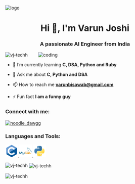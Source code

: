 ![logo](https://github.com/VJ-Techh/VJ-Techh/blob/main/Gradient%20Banner.png)
<h1 align="center">Hi 👋, I'm Varun Joshi</h1>
<h3 align="center">A passionate AI Engineer from India</h3>
<img align = "right" alt = "coding" width = "400" src = "https://cdn.dribbble.com/users/1019864/screenshots/3079099/media/9e5055da2ee6c899aab9403ceb7d0dc3.gif">

<p align="left"> <img src="https://komarev.com/ghpvc/?username=vj-techh&label=Profile%20views&color=0e75b6&style=flat" alt="vj-techh" /> </p>

- 🌱 I’m currently learning **C, DSA, Python and Ruby**

- 💬 Ask me about **C, Python and DSA**

- 📫 How to reach me **varunbisawab@gmail.com**

- ⚡ Fun fact **I am a funny guy**

<h3 align="left">Connect with me:</h3>
<p align="left">
<a href="https://instagram.com/noodle_dawgg" target="blank"><img align="center" src="https://raw.githubusercontent.com/rahuldkjain/github-profile-readme-generator/master/src/images/icons/Social/instagram.svg" alt="noodle_dawgg" height="30" width="40" /></a>
</p>

<h3 align="left">Languages and Tools:</h3>
<p align="left"> <a href="https://www.cprogramming.com/" target="_blank" rel="noreferrer"> <img src="https://raw.githubusercontent.com/devicons/devicon/master/icons/c/c-original.svg" alt="c" width="40" height="40"/> </a> <a href="https://www.mysql.com/" target="_blank" rel="noreferrer"> <img src="https://raw.githubusercontent.com/devicons/devicon/master/icons/mysql/mysql-original-wordmark.svg" alt="mysql" width="40" height="40"/> </a> <a href="https://www.python.org" target="_blank" rel="noreferrer"> <img src="https://raw.githubusercontent.com/devicons/devicon/master/icons/python/python-original.svg" alt="python" width="40" height="40"/> </a> </p>

<p><img align="left" src="https://github-readme-stats.vercel.app/api/top-langs?username=vj-techh&show_icons=true&locale=en&layout=compact" alt="vj-techh" /></p>

<p>&nbsp;<img align="center" src="https://github-readme-stats.vercel.app/api?username=vj-techh&show_icons=true&locale=en" alt="vj-techh" /></p>

<p><img align="center" src="https://github-readme-streak-stats.herokuapp.com/?user=vj-techh&" alt="vj-techh" /></p>
